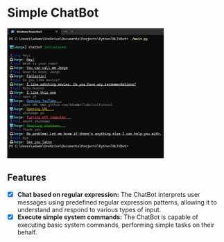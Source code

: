 # Simple ChatBot

<img src="./chatbot_showcase.jpg" alt="Chatbot Showcase" style="max-height: 300px; width: auto;">

## Features
- [X] **Chat based on regular expression:** The ChatBot interprets user messages using predefined regular expression patterns, allowing it to understand and respond to various types of input.
- [X] **Execute simple system commands:** The ChatBot is capable of executing basic system commands, performing simple tasks on their behalf.
